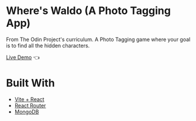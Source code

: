# Where's Waldo (A Photo Tagging App)

From The Odin Project's curriculum. A Photo Tagging game where your goal is to find all the hidden characters.

[Live Demo](https://photo-tag-find.netlify.app/) :point_left:

# Built With

- [Vite + React](https://vitejs.dev/)
- [React Router](https://reactrouter.com/en/main)
- [MongoDB](https://www.mongodb.com/)
